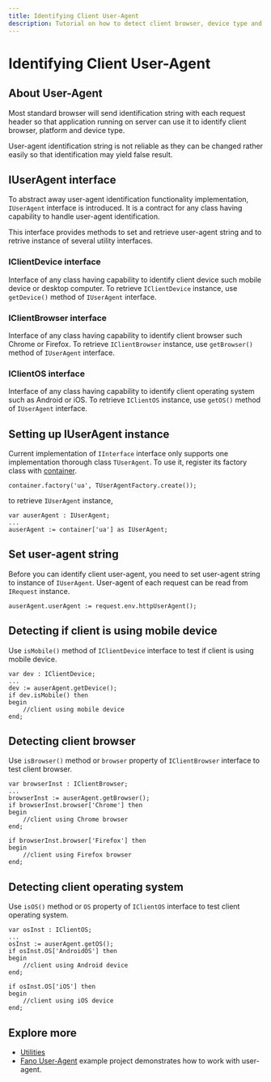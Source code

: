 ```yaml
---
title: Identifying Client User-Agent
description: Tutorial on how to detect client browser, device type and platform with user agent utilities provided by Fano Framework
---
```


<h1 class="major">Identifying Client User-Agent</h1>

## About User-Agent

Most standard browser will send identification string with each request header so that application running on server can use it to identify client browser, platform and device type.

User-agent identification string is not reliable as they can be changed rather easily so that identification may yield false result.

## IUserAgent interface

To abstract away user-agent identification functionality implementation, `IUserAgent` interface is introduced. It is a contract for any class having capability to handle user-agent identification.

This interface provides methods to set and retrieve user-agent string and to retrive instance of several utility interfaces.

### IClientDevice interface

Interface of any class having capability to identify client device such mobile device or desktop computer. To retrieve `IClientDevice` instance, use `getDevice()` method of `IUserAgent` interface.

### IClientBrowser interface

Interface of any class having capability to identify client browser such Chrome or Firefox. To retrieve `IClientBrowser` instance, use `getBrowser()` method of `IUserAgent` interface.

### IClientOS interface

Interface of any class having capability to identify client operating system such as Android or iOS. To retrieve `IClientOS` instance, use `getOS()` method of `IUserAgent` interface.

## Setting up IUserAgent instance

Current implementation of `IInterface` interface only supports one implementation thorough class `TUserAgent`. To use it, register its factory class with [container](/dependency-container).

```
container.factory('ua', TUserAgentFactory.create());
```
to retrieve `IUserAgent` instance,
```
var auserAgent : IUserAgent;
...
auserAgent := container['ua'] as IUserAgent;
```

## Set user-agent string

Before you can identify client user-agent, you need to set user-agent string to instance of `IUserAgent`. User-agent of each request can be read from `IRequest` instance.

```
auserAgent.userAgent := request.env.httpUserAgent();
```

## Detecting if client is using mobile device

Use `isMobile()` method of `IClientDevice` interface to test if client is using mobile device.

```
var dev : IClientDevice;
...
dev := auserAgent.getDevice();
if dev.isMobile() then
begin
    //client using mobile device
end;
```

## Detecting client browser

Use `isBrowser()` method or `browser` property of `IClientBrowser` interface to test client browser.

```
var browserInst : IClientBrowser;
...
browserInst := auserAgent.getBrowser();
if browserInst.browser['Chrome'] then
begin
    //client using Chrome browser
end;

if browserInst.browser['Firefox'] then
begin
    //client using Firefox browser
end;
```

## Detecting client operating system

Use `isOS()` method or `OS` property of `IClientOS` interface to test client operating system.

```
var osInst : IClientOS;
...
osInst := auserAgent.getOS();
if osInst.OS['AndroidOS'] then
begin
    //client using Android device
end;

if osInst.OS['iOS'] then
begin
    //client using iOS device
end;
```

## Explore more

- [Utilities](/utilities)
- [Fano User-Agent](https://github.com/fanoframework/fano-user-agent) example project demonstrates how to work with user-agent.
